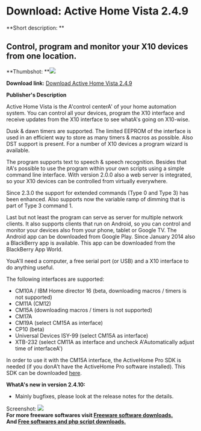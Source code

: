 # Download: Active Home Vista 2.4.9

**Short description: **

## Control, program and monitor your X10 devices from one location.

  
**Thumbshot: **![](http://www.freewarefiles.com/screenshot/activehomevista2_md.jpg)   
  
**Download link:** [Download Active Home Vista 2.4.9](http://freesoftwares.boysofts.com/Active-Home-Vista_program_44203.html)  
  

**Publisher's Description**  
  

Active Home Vista is the A'control centerA' of your home automation system.
You can control all your devices, program the X10 interface and receive
updates from the X10 interface to see whatA's going on X10-wise.

Dusk & dawn timers are supported. The limited EEPROM of the interface is used
in an efficient way to store as many timers & macros as possible. Also DST
support is present. For a number of X10 devices a program wizard is available.

The program supports text to speech & speech recognition. Besides that itA's
possible to use the program within your own scripts using a simple command
line interface. With version 2.0.0 also a web server is integrated, so your
X10 devices can be controlled from virtually everywhere.

Since 2.3.0 the support for extended commands (Type 0 and Type 3) has been
enhanced. Also supports now the variable ramp of dimming that is part of Type
3 command 1.

Last but not least the program can serve as server for multiple network
clients. It also supports clients that run on Android, so you can control and
monitor your devices also from your phone, tablet or Google TV. The Android
app can be downloaded from Google Play. Since January 2014 also a BlackBerry
app is available. This app can be downloaded from the BlackBerry App World.

YouA'll need a computer, a free serial port (or USB) and a X10 interface to do
anything useful.

The following interfaces are supported:

  * CM10A / IBM Home director 16 (beta, downloading macros / timers is not supported) 
  * CM11A (CM12) 
  * CM15A (downloading macros / timers is not supported) 
  * CM17A 
  * CM19A (select CM15A as interface) 
  * CP10 (beta) 
  * Universal Devices ISY-99 (select CM15A as interface) 
  * XTB-232 (select CM11A as interface and uncheck A'Automatically adjust time of interfaceA') 

In order to use it with the CM15A interface, the ActiveHome Pro SDK is needed
(if you donA't have the ActiveHome Pro software installed). This SDK can be
downloaded [here](http://www.activehomepro.com/sdk/ahsdk_install.exe).

**WhatA's new in version 2.4.10:**

  * Mainly bugfixes, please look at the release notes for the details. 

  
  
Screenshot: ![](http://www.freewarefiles.com/screenshot/activehomevista2.jpg)  
**For more freeware softwares visit [Freeware software downloads.](http://freesoftwares.boysofts.com/)**   
**And [Free softwares and php script downloads.](http://www.boysofts.com/)**

